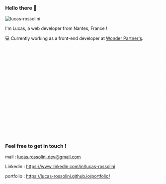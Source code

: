 ### Hello there 👋  

<p align="left"> <img src="https://komarev.com/ghpvc/?username=lucas-rossolini&label=Profile%20views&color=0e75b6&style=flat" alt="lucas-rossolini" /> </p>

I'm Lucas, a web developer from Nantes, France ! 

💻 Currently working as a front-end developer at <a href="https://www.wonder-partners.com/">Wonder Partner's</a>. 

<img align="center" src="./Responsive.gif" alt="responsive animation" />
 
### Feel free to get in touch ! 

mail : lucas.rossolini.dev@gmail.com

Linkedin : https://www.linkedin.com/in/lucas-rossolini

portfolio : https://lucas-rossolini.github.io/portfolio/

<!--
<p>&nbsp;<img align="center" src="https://github-readme-stats.vercel.app/api?username=lucas-rossolini&show_icons=true&locale=en" alt="lucas-rossolini" /></p>
-->

<!--
**lucas-rossolini/lucas-rossolini** is a ✨ _special_ ✨ repository because its `README.md` (this file) appears on your GitHub profile.

Here are some ideas to get you started:

- 🔭 I’m currently working on ...
- 🌱 I’m currently learning ...
- 👯 I’m looking to collaborate on ...
- 🤔 I’m looking for help with ...
- 💬 Ask me about ...
- 📫 How to reach me: ...
- 😄 Pronouns: ...
- ⚡ Fun fact: ...
-->
